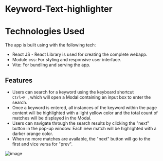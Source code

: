 # Keyword-Text-highlighter

# Technologies Used

The app is built using with the following tech:
- React JS - React Library is used for creating the complete webapp.
- Module css: For styling and responsive user interface.
- Vite: For bundling and serving the app.

## Features 
- Users can search for a keyword using the keyboard shortcut <code> Ctrl+F </code>, which will open a Modal containing an input box to enter the search.
- Once a keyword is entered, all instances of the keyword within the page content will be highlighted with a light yellow color and the total count of matches will be displayed in the Modal.
- Users can navigate through the search results by clicking the "next" button in the pop-up window. Each new match will be highlighted with a darker orange color.
- When no more matches are available, the "next" button will go to the first and vice versa for "prev".


![image](https://github.com/nafihpp/Keyword-Text-highlighter/assets/49452140/2326fce7-b9c8-48eb-9718-6c44a4b61778)



